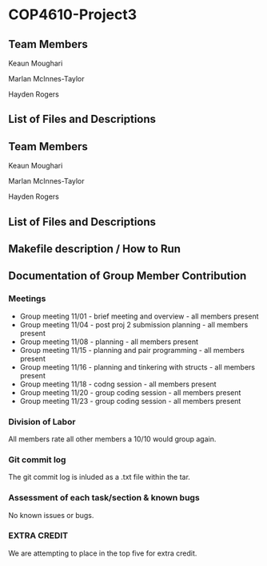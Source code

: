 # COP4610-Project3

## Team Members

Keaun Moughari 

Marlan McInnes-Taylor 

Hayden Rogers

## List of Files and Descriptions

## Team Members

Keaun Moughari 

Marlan McInnes-Taylor 

Hayden Rogers

## List of Files and Descriptions


## Makefile description / How to Run



## Documentation of Group Member Contribution

### Meetings
* Group meeting 11/01 - brief meeting and overview - all members present
* Group meeting 11/04 - post proj 2 submission planning - all members present
* Group meeting 11/08 - planning - all members present
* Group meeting 11/15 - planning and pair programming - all members present
* Group meeting 11/16 - planning and tinkering with structs - all members present
* Group meeting 11/18 - codng session - all members present
* Group meeting 11/20 - group coding session - all members present
* Group meeting 11/23 - group coding session - all members present

### Division of Labor


All members rate all other members a 10/10 would group again.

### Git commit log

The git commit log is inluded as a .txt file within the tar.

### Assessment of each task/section & known bugs

No known issues or bugs.

### EXTRA CREDIT

We are attempting to place in the top five for extra credit.
